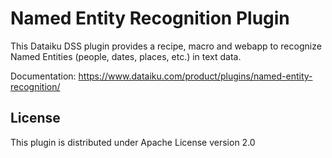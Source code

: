 # Named Entity Recognition Plugin

This Dataiku DSS plugin provides a recipe, macro and webapp to recognize Named Entities (people, dates, places, etc.) in text data.

Documentation: https://www.dataiku.com/product/plugins/named-entity-recognition/

## License

This plugin is distributed under Apache License version 2.0
